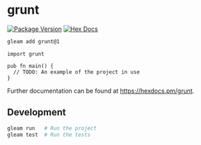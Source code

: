 # grunt

[![Package Version](https://img.shields.io/hexpm/v/grunt)](https://hex.pm/packages/grunt)
[![Hex Docs](https://img.shields.io/badge/hex-docs-ffaff3)](https://hexdocs.pm/grunt/)

```sh
gleam add grunt@1
```
```gleam
import grunt

pub fn main() {
  // TODO: An example of the project in use
}
```

Further documentation can be found at <https://hexdocs.pm/grunt>.

## Development

```sh
gleam run   # Run the project
gleam test  # Run the tests
```
